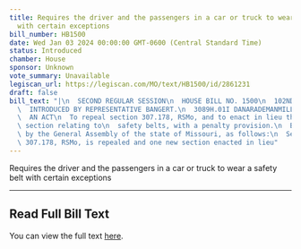```yaml
---
title: Requires the driver and the passengers in a car or truck to wear a safety belt
  with certain exceptions
bill_number: HB1500
date: Wed Jan 03 2024 00:00:00 GMT-0600 (Central Standard Time)
status: Introduced
chamber: House
sponsor: Unknown
vote_summary: Unavailable
legiscan_url: https://legiscan.com/MO/text/HB1500/id/2861231
draft: false
bill_text: "|\n  SECOND REGULAR SESSION\n  HOUSE BILL NO. 1500\n  102ND GENERAL ASSEMBLY\n\
  \  INTRODUCED BY REPRESENTATIVE BANGERT.\n  3089H.01I DANARADEMANMILLER,ChiefClerk\n\
  \  AN ACT\n  To repeal section 307.178, RSMo, and to enact in lieu thereof one new\
  \ section relating to\n  safety belts, with a penalty provision.\n  Be it enacted\
  \ by the General Assembly of the state of Missouri, as follows:\n  Section A. Section\
  \ 307.178, RSMo, is repealed and one new section enacted in lieu"
---
```

Requires the driver and the passengers in a car or truck to wear a safety belt with certain exceptions

---

## Read Full Bill Text

You can view the full text [here](https://legiscan.com/MO/text/HB1500/id/2861231).
